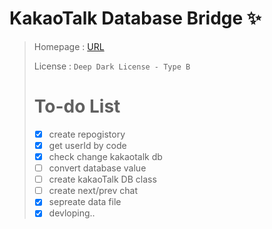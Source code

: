 # KakaoTalk Database Bridge ✨
>
> Homepage : [URL](https://api.mogo.kr/coding/KDB)
>
> License : `Deep Dark License - Type B`
>
> # To-do List
> * [x] create repogistory
> * [x] get userId by code
> * [x] check change kakaotalk db
> * [ ] convert database value
> * [ ] create kakaoTalk DB class
> * [ ] create next/prev chat
> * [x] sepreate data file
> * [x] devloping..
